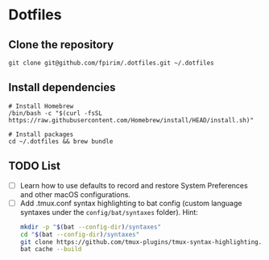 # Dotfiles

## Clone the repository

```shell
git clone git@github.com/fpirim/.dotfiles.git ~/.dotfiles
```

## Install dependencies

```shell
# Install Homebrew
/bin/bash -c "$(curl -fsSL https://raw.githubusercontent.com/Homebrew/install/HEAD/install.sh)"

# Install packages
cd ~/.dotfiles && brew bundle
```

## TODO List

- [ ] Learn how to use defaults to record and restore System Preferences and other macOS configurations.
- [ ] Add .tmux.conf syntax highlighting to bat config (custom language syntaxes under the `config/bat/syntaxes` folder).
    Hint:
    ```bash
    mkdir -p "$(bat --config-dir)/syntaxes"
    cd "$(bat --config-dir)/syntaxes"
    git clone https://github.com/tmux-plugins/tmux-syntax-highlighting.git
    bat cache --build
    ```

